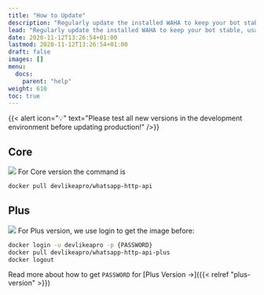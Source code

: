 ```yaml
---
title: "How to Update"
description: "Regularly update the installed WAHA to keep your bot stable, usable, and secure."
lead: "Regularly update the installed WAHA to keep your bot stable, usable, and secure."
date: 2020-11-12T13:26:54+01:00
lastmod: 2020-11-12T13:26:54+01:00
draft: false
images: []
menu:
  docs:
    parent: "help"
weight: 610
toc: true
---
```


{{< alert icon="💡" text="Please test all new versions in the development environment before updating production!" />}}

## Core
![](/images/versions/core.png) For Core version the command is

```bash
docker pull devlikeapro/whatsapp-http-api
```

## Plus
![](/images/versions/plus.png) For Plus version, we use login to get the image before:

```bash
docker login -u devlikeapro -p {PASSWORD}
docker pull devlikeapro/whatsapp-http-api-plus
docker logout
```

Read more about how to get `PASSWORD` for [Plus Version →]({{< relref "plus-version" >}})
